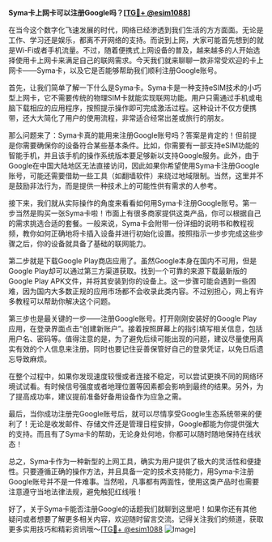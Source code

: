 **Syma卡上网卡可以注册Google吗？[[TG💪+ @esim1088](https://t.me/s/esim1088)]**

在当今这个数字化飞速发展的时代，网络已经渗透到我们生活的方方面面。无论是工作、学习还是娱乐，都离不开网络的支持。而说到上网，大家可能首先想到的就是Wi-Fi或者手机流量。不过，随着便携式上网设备的普及，越来越多的人开始选择使用卡上网卡来满足自己的联网需求。今天我们就来聊聊一款非常受欢迎的卡上网卡——Syma卡，以及它是否能够帮助我们顺利注册Google账号。

首先，让我们简单了解一下什么是Syma卡。Syma卡是一种支持eSIM技术的小巧型上网卡，它不需要传统的物理SIM卡就能实现联网功能。用户只需通过手机或电脑下载相应的应用程序，按照提示操作即可完成激活过程。这种设计不仅方便携带，还大大简化了用户的使用流程，非常适合经常出差或旅行的朋友。

那么问题来了：Syma卡真的能用来注册Google账号吗？答案是肯定的！但前提是你需要确保你的设备符合某些基本条件。比如，你需要有一部支持eSIM功能的智能手机，并且该手机的操作系统版本要足够新以支持Google服务。此外，由于Google在中国大陆地区无法直接访问，因此如果你希望使用Syma卡注册Google账号，可能还需要借助一些工具（如翻墙软件）来绕过地域限制。当然，这里并不是鼓励非法行为，而是提供一种技术上的可能性供有需求的人参考。

接下来，我们就从实际操作的角度来看看如何用Syma卡注册Google账号。第一步当然是购买一张Syma卡啦！市面上有很多商家提供这类产品，你可以根据自己的需求挑选合适的套餐。一般来说，Syma卡会附带一份详细的说明书和教程视频，教你如何正确地将卡插入设备并进行初始化设置。按照指示一步步完成这些步骤之后，你的设备就具备了基础的联网能力。

第二步就是下载Google Play商店应用了。虽然Google本身在国内不可用，但是Google Play却可以通过第三方渠道获取。找到一个可靠的来源下载最新版的Google Play APK文件，并将其安装到你的设备上。这一步骤可能会遇到一些困难，因为国内大多数正规的应用市场都不会收录此类内容。不过别担心，网上有许多教程可以帮助你解决这个问题。

第三步也是最关键的一步——注册Google账号。打开刚刚安装好的Google Play应用，在登录界面点击“创建新账户”。接着按照屏幕上的指引填写相关信息，包括用户名、密码等。值得注意的是，为了避免后续可能出现的问题，建议尽量使用真实有效的个人信息来注册。同时也要记住妥善保管好自己的登录凭证，以免日后遗忘导致麻烦。

在整个过程中，如果你发现速度较慢或者连接不稳定，可以尝试更换不同的网络环境试试看。有时候信号强度或者地理位置等因素都会影响到最终的结果。另外，为了提高成功率，建议提前准备好备用设备作为应急之需。

最后，当你成功注册完Google账号后，就可以尽情享受Google生态系统带来的便利了！无论是收发邮件、存储文件还是管理日程安排，Google都能为你提供强大的支持。而且有了Syma卡的帮助，无论身处何地，你都可以随时随地保持在线状态！

总之，Syma卡作为一种新型的上网工具，确实为用户提供了极大的灵活性和便捷性。只要遵循正确的操作方法，并且具备一定的技术支持能力，用Syma卡注册Google账号并不是一件难事。当然啦，凡事都有两面性，使用这类产品时也需要注意遵守当地法律法规，避免触犯红线哦！

好了，关于Syma卡能否注册Google的话题我们就聊到这里吧！如果你还有其他疑问或者想要了解更多相关内容，欢迎随时留言交流。记得关注我们的频道，获取更多实用技巧和精彩资讯哦～[[TG💪+ @esim1088](https://t.me/s/esim1088) ![Image](https://i.postimg.cc/4NQfJmqS/Snipaste-2025-05-13-00-14-12.png)]